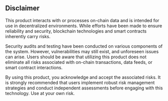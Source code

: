 ## Disclaimer

This product interacts with or processes on-chain data and is intended for use in decentralized environments. While efforts have been made to ensure reliability and security, blockchain technologies and smart contracts inherently carry risks.

Security audits and testing have been conducted on various components of the system. However, vulnerabilities may still exist, and unforeseen issues can arise. Users should be aware that utilizing this product does not eliminate all risks associated with on-chain transactions, data feeds, or smart contract interactions.

By using this product, you acknowledge and accept the associated risks. It is strongly recommended that users implement robust risk management strategies and conduct independent assessments before engaging with this technology. Use at your own risk.
